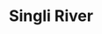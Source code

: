 ---
title: "Singli River"
title_bn: "সিংলী নদী"
description: "This river has a lot of branches that flow through Hobigonj, Sunamganj and Madhabpur."
---